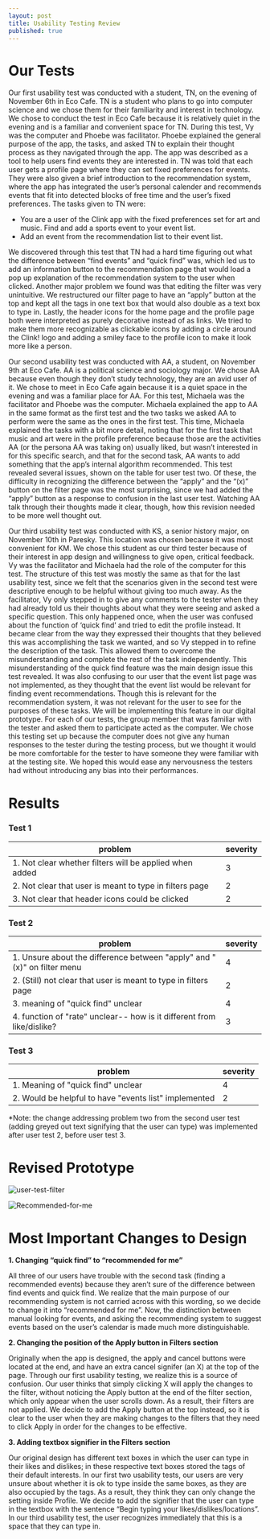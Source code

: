 ```yaml
---
layout: post
title: Usability Testing Review
published: true
---
```


# Our Tests

Our first usability test was conducted with a student, TN, on the evening of November 6th in Eco Cafe. TN is a student who plans to go into computer science and we chose them for their familiarity and interest in technology. We chose to conduct the test in Eco Cafe because it is relatively quiet in the evening and is a familiar and convenient space for TN. During this test, Vy was the computer and Phoebe was facilitator. Phoebe explained the general purpose of the app, the tasks, and asked TN to explain their thought process as they navigated through the app. The app was described as a tool to help users find events they are interested in. TN was told that each user gets a profile page where they can set fixed preferences for events. They were also given a brief introduction to the recommendation system, where the app has integrated the user’s personal calender and recommends events that fit into detected blocks of free time and the user’s fixed preferences. The tasks given to TN were:
- You are a user of the Clink app with the fixed preferences set for art and music. Find and add a sports event to your event list.
- Add an event from the recommendation list to their event list.

We discovered through this test that TN had a hard time figuring out what the difference between “find events” and “quick find” was, which led us to add an information button to the recommendation page that would load a pop up explanation of the recommendation system to the user when clicked. Another major problem we found was that editing the filter was very unintuitive. We restructured our filter page to have an “apply” button at the top and kept all the tags in one text box that would also double as a text box to type in. Lastly, the header icons for the home page and the profile page both were interpreted as purely decorative instead of as links. We tried to make them more recognizable as clickable icons by adding a circle around the Clink! logo and adding a smiley face to the profile icon to make it look more like a person.


Our second usability test was conducted with AA, a student, on November 9th at Eco Cafe. AA is a political science and sociology major. We chose AA because even though they don’t study technology, they are an avid user of it. We chose to meet in Eco Cafe again because it is a quiet space in the evening and was a familiar place for AA. For this test, Michaela was the facilitator and Phoebe was the computer. Michaela explained the app to AA in the same format as the first test and the two tasks we asked AA to perform were the same as the ones in the first test. This time, Michaela explained the tasks with a bit more detail, noting that for the first task that music and art were in the profile preference because those are the activities AA (or the persona AA was taking on) usually liked, but wasn’t interested in for this specific search, and that for the second task, AA wants to add something that the app’s internal algorithm recommended. This test revealed several issues, shown on the table for user test two. Of these, the difficulty in recognizing the difference between the “apply” and the “(x)” button on the filter page was the most surprising, since we had added the “apply” button as a response to confusion in the last user test. Watching AA talk through their thoughts made it clear, though, how this revision needed to be more well thought out. 


Our third usability test was conducted with KS, a senior history major, on November 10th in Paresky. This location was chosen because it was most convenient for KM. We chose this student as our third tester because of their interest in app design and willingness to give open, critical feedback. Vy was the facilitator and Michaela had the role of the computer for this test. The structure of this test was mostly the same as that for the last usability test, since we felt that the scenarios given in the second test were descriptive enough to be helpful without giving too much away. As the facilitator, Vy only stepped in to give any comments to the tester when they had already told us their thoughts about what they were seeing and asked a specific question. This only happened once, when the user was confused about the function of ‘quick find’ and tried to edit the profile instead. It became clear from the way they expressed their thoughts that they believed this was accomplishing the task we wanted, and so Vy stepped in to refine the description of the task. This allowed them to overcome the misunderstanding and complete the rest of the task independently. This misunderstanding of the quick find feature was the main design issue this test revealed. It was also confusing to our user that the event list page was not implemented, as they thought that the event list would be relevant for finding event recommendations. Though this is relevant for the recommendation system, it was not relevant for the user to see for the purposes of these tasks. We will be implementing this feature in our digital prototype.
For each of our tests, the group member that was familiar with the tester and asked them to participate acted as the computer. We chose this testing set up because the computer does not give any human responses to the tester during the testing process, but we thought it would be more comfortable for the tester to have someone they were familiar with at the testing site. We hoped this would ease any nervousness the testers had without introducing any bias into their performances.

# Results

### Test 1

| problem          | severity         |
|------------------ | ------------------ |
| 1. Not clear whether filters will be applied when added  |  3  |
| 2. Not clear that user is meant to type in filters page  |  2  |
| 3. Not clear that header icons could be clicked          |  2  |


### Test 2

| problem          | severity         |
|------------------ | ------------------ |
| 1. Unsure about the difference between "apply" and "(x)" on filter menu  |  4  |
| 2. (Still) not clear that user is meant to type in filters page  |  2  |
| 3. meaning of "quick find" unclear        |  4  |
| 4. function of "rate" unclear-- how is it different from like/dislike?        |  3  |


### Test 3

| problem          | severity         |
|------------------ | ------------------ |
| 1. Meaning of "quick find" unclear  |  4  |
| 2. Would be helpful to have "events list" implemented  |  2  |

*Note: the change addressing problem two from the second user test (adding greyed out text signifying that the user can type) was implemented after user test 2, before user test 3.

# Revised Prototype

![user-test-filter]({{site.baseurl}}/img/user-test-filter.jpg)

![Recommended-for-me]({{site.baseurl}}/img/user-test-quick-find.jpg)

# Most Important Changes to Design

**1. Changing “quick find” to “recommended for me”**

All three of our users have trouble with the second task (finding a recommended events) because they aren’t sure of the difference between find events and quick find. We realize that the main purpose of our recommending system is not carried across with this wording, so we decide to change it into “recommended for me”. Now, the distinction between manual looking for events, and asking the recommending system to suggest events based on the user’s calendar is made much more distinguishable.

**2. Changing the position of the Apply button in Filters section**

Originally when the app is designed, the apply and cancel buttons were located at the end, and have an extra cancel signifer (an X) at the top of the page. Through our first usability testing, we realize this is a source of confusion. Our user thinks that simply clicking X will apply the changes to the filter, without noticing the Apply button at the end of the filter section, which only appear when the user scrolls down. As a result, their filters are not applied. We decide to add the Apply button at the top instead, so it is clear to the user when they are making changes to the filters that they need to click Apply in order for the changes to be effective.

**3. Adding textbox signifier in the Filters section**

Our original design has different text boxes in which the user can type in their likes and dislikes; in these respective text boxes stored the tags of their default interests. In our first two usability tests, our users are very unsure about whether it is ok to type inside the same boxes, as they are also occupied by the tags. As a result, they think they can only change the setting inside Profile. We decide to add the signifier that the user can type in the textbox with the sentence “Begin typing your likes/dislikes/locations”. In our third usability test, the user recognizes immediately that this is a space that they can type in.


